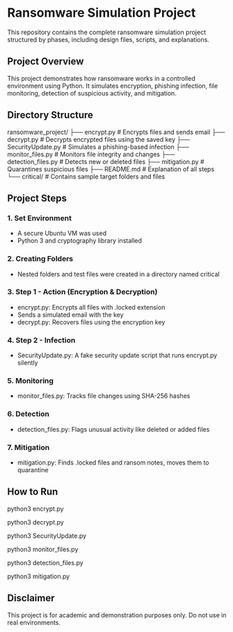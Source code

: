 # Ransomware Simulation Project

This repository contains the complete ransomware simulation project structured by phases, including design files, scripts, and explanations.

## Project Overview
This project demonstrates how ransomware works in a controlled environment using Python. It simulates encryption, phishing infection, file monitoring, detection of suspicious activity, and mitigation.

## Directory Structure

ransomware_project/
├── encrypt.py             # Encrypts files and sends email
├── decrypt.py             # Decrypts encrypted files using the saved key
├── SecurityUpdate.py      # Simulates a phishing-based infection
├── monitor_files.py       # Monitors file integrity and changes
├── detection_files.py     # Detects new or deleted files
├── mitigation.py          # Quarantines suspicious files
├── README.md              # Explanation of all steps
└── critical/              # Contains sample target folders and files


## Project Steps

### 1. Set Environment
- A secure Ubuntu VM was used
- Python 3 and cryptography library installed

### 2. Creating Folders
- Nested folders and test files were created in a directory named critical

### 3. Step 1 - Action (Encryption & Decryption)
- encrypt.py: Encrypts all files with .locked extension
- Sends a simulated email with the key
- decrypt.py: Recovers files using the encryption key
  

### 4. Step 2 - Infection
- SecurityUpdate.py: A fake security update script that runs encrypt.py silently

### 5. Monitoring
- monitor_files.py: Tracks file changes using SHA-256 hashes

### 6. Detection
- detection_files.py: Flags unusual activity like deleted or added files

### 7. Mitigation
- mitigation.py: Finds .locked files and ransom notes, moves them to quarantine
  

## How to Run
python3 encrypt.py

python3 decrypt.py

python3 SecurityUpdate.py

python3 monitor_files.py

python3 detection_files.py

python3 mitigation.py


## Disclaimer
This project is for academic and demonstration purposes only. Do not use in real environments.

